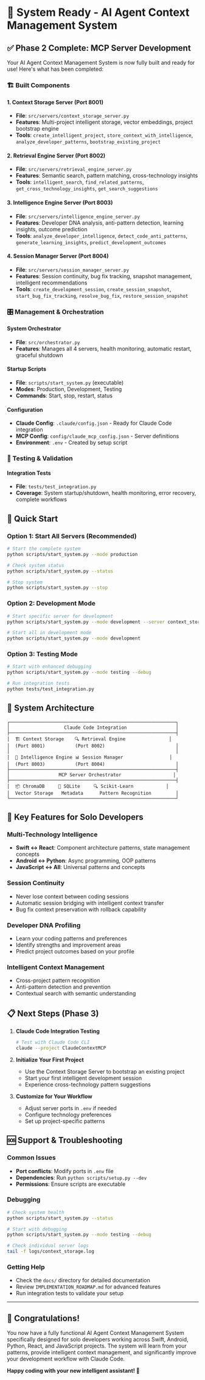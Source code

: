 # 🎉 System Ready - AI Agent Context Management System

## ✅ Phase 2 Complete: MCP Server Development

Your AI Agent Context Management System is now fully built and ready for use! Here's what has been completed:

### 🏗️ Built Components

#### 1. **Context Storage Server** (Port 8001)
- **File**: `src/servers/context_storage_server.py`
- **Features**: Multi-project intelligent storage, vector embeddings, project bootstrap engine
- **Tools**: `create_intelligent_project`, `store_context_with_intelligence`, `analyze_developer_patterns`, `bootstrap_existing_project`

#### 2. **Retrieval Engine Server** (Port 8002)  
- **File**: `src/servers/retrieval_engine_server.py`
- **Features**: Semantic search, pattern matching, cross-technology insights
- **Tools**: `intelligent_search`, `find_related_patterns`, `get_cross_technology_insights`, `get_search_suggestions`

#### 3. **Intelligence Engine Server** (Port 8003)
- **File**: `src/servers/intelligence_engine_server.py`
- **Features**: Developer DNA analysis, anti-pattern detection, learning insights, outcome prediction
- **Tools**: `analyze_developer_intelligence`, `detect_code_anti_patterns`, `generate_learning_insights`, `predict_development_outcomes`

#### 4. **Session Manager Server** (Port 8004)
- **File**: `src/servers/session_manager_server.py`
- **Features**: Session continuity, bug fix tracking, snapshot management, intelligent recommendations
- **Tools**: `create_development_session`, `create_session_snapshot`, `start_bug_fix_tracking`, `resolve_bug_fix`, `restore_session_snapshot`

### 🎛️ Management & Orchestration

#### **System Orchestrator**
- **File**: `src/orchestrator.py`
- **Features**: Manages all 4 servers, health monitoring, automatic restart, graceful shutdown

#### **Startup Scripts**
- **File**: `scripts/start_system.py` (executable)
- **Modes**: Production, Development, Testing
- **Commands**: Start, stop, restart, status

#### **Configuration**
- **Claude Config**: `.claude/config.json` - Ready for Claude Code integration
- **MCP Config**: `config/claude_mcp_config.json` - Server definitions
- **Environment**: `.env` - Created by setup script

### 🧪 Testing & Validation

#### **Integration Tests**
- **File**: `tests/test_integration.py`
- **Coverage**: System startup/shutdown, health monitoring, error recovery, complete workflows

## 🚀 Quick Start

### Option 1: Start All Servers (Recommended)
```bash
# Start the complete system
python scripts/start_system.py --mode production

# Check system status
python scripts/start_system.py --status

# Stop system
python scripts/start_system.py --stop
```

### Option 2: Development Mode
```bash
# Start specific server for development
python scripts/start_system.py --mode development --server context_storage

# Start all in development mode
python scripts/start_system.py --mode development
```

### Option 3: Testing Mode
```bash
# Start with enhanced debugging
python scripts/start_system.py --mode testing --debug

# Run integration tests
python tests/test_integration.py
```

## 🔧 System Architecture

```
┌─────────────────────────────────────────────────────────────┐
│                    Claude Code Integration                  │
├─────────────────────────────────────────────────────────────┤
│  🏗️ Context Storage    🔍 Retrieval Engine                │
│  (Port 8001)           (Port 8002)                          │
│                                                             │
│  🧠 Intelligence Engine 📊 Session Manager                 │
│  (Port 8003)           (Port 8004)                          │
├─────────────────────────────────────────────────────────────┤
│                  MCP Server Orchestrator                   │
├─────────────────────────────────────────────────────────────┤
│  📦 ChromaDB     💾 SQLite     🔍 Scikit-Learn            │
│  Vector Storage   Metadata      Pattern Recognition         │
└─────────────────────────────────────────────────────────────┘
```

## 🎯 Key Features for Solo Developers

### **Multi-Technology Intelligence**
- **Swift ↔ React**: Component architecture patterns, state management concepts
- **Android ↔ Python**: Async programming, OOP patterns
- **JavaScript ↔ All**: Universal patterns and concepts

### **Session Continuity**
- Never lose context between coding sessions
- Automatic session bridging with intelligent context transfer
- Bug fix context preservation with rollback capability

### **Developer DNA Profiling**
- Learn your coding patterns and preferences
- Identify strengths and improvement areas
- Predict project outcomes based on your profile

### **Intelligent Context Management**
- Cross-project pattern recognition
- Anti-pattern detection and prevention
- Contextual search with semantic understanding

## 📋 Next Steps (Phase 3)

1. **Claude Code Integration Testing**
   ```bash
   # Test with Claude Code CLI
   claude --project ClaudeContextMCP
   ```

2. **Initialize Your First Project**
   - Use the Context Storage Server to bootstrap an existing project
   - Start your first intelligent development session
   - Experience cross-technology pattern suggestions

3. **Customize for Your Workflow**
   - Adjust server ports in `.env` if needed
   - Configure technology preferences
   - Set up project-specific patterns

## 🆘 Support & Troubleshooting

### **Common Issues**
- **Port conflicts**: Modify ports in `.env` file
- **Dependencies**: Run `python scripts/setup.py --dev`
- **Permissions**: Ensure scripts are executable

### **Debugging**
```bash
# Check system health
python scripts/start_system.py --status

# Start with debugging
python scripts/start_system.py --mode testing --debug

# Check individual server logs
tail -f logs/context_storage.log
```

### **Getting Help**
- Check the `docs/` directory for detailed documentation
- Review `IMPLEMENTATION_ROADMAP.md` for advanced features
- Run integration tests to validate your setup

---

## 🎊 Congratulations!

You now have a fully functional AI Agent Context Management System specifically designed for solo developers working across Swift, Android, Python, React, and JavaScript projects. The system will learn from your patterns, provide intelligent context management, and significantly improve your development workflow with Claude Code.

**Happy coding with your new intelligent assistant! 🚀**
